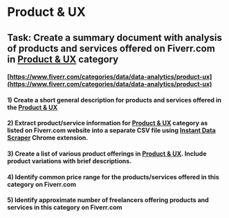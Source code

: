 # Product & UX
## Task: Create a summary document with analysis of products and services offered on Fiverr.com in [Product & UX](https://www.fiverr.com/categories/data/data-analytics/product-ux) category
#### [https://www.fiverr.com/categories/data/data-analytics/product-ux](https://www.fiverr.com/categories/data/data-analytics/product-ux)
#### 1) Create a short general description for products and services offered in the [Product & UX](https://www.fiverr.com/categories/data/data-analytics/product-ux)
#### 2) Extract product/service information for [Product & UX](https://www.fiverr.com/categories/data/data-analytics/product-ux) category as listed on Fiverr.com website into a separate CSV file using [Instant Data Scraper](https://chrome.google.com/webstore/detail/instant-data-scraper/ofaokhiedipichpaobibbnahnkdoiiah) Chrome extension.
#### 3) Create a list of various product offerings in [Product & UX](https://www.fiverr.com/categories/data/data-analytics/product-ux). Include product variations with brief descriptions.
#### 4) Identify common price range for the products/services offered in this category on Fiverr.com
#### 5) Identify approximate number of freelancers offering products and services in this category on Fiverr.com

